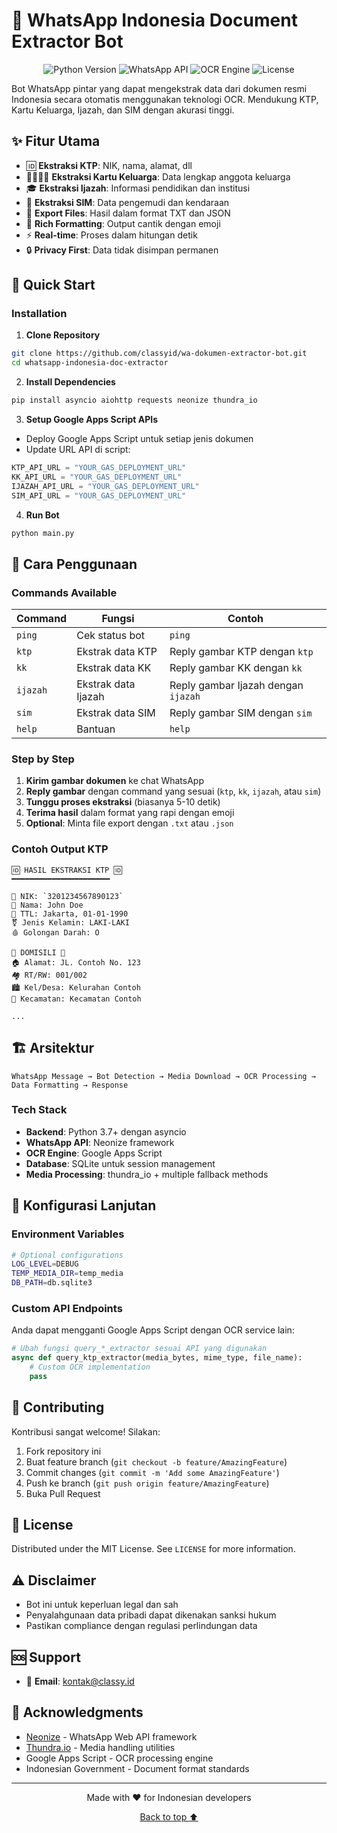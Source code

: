 # 🤖 WhatsApp Indonesia Document Extractor Bot

<p align="center">
  <img src="https://img.shields.io/badge/Python-3.7+-blue.svg" alt="Python Version">
  <img src="https://img.shields.io/badge/WhatsApp-API-green.svg" alt="WhatsApp API">
  <img src="https://img.shields.io/badge/OCR-Google%20Apps%20Script-yellow.svg" alt="OCR Engine">
  <img src="https://img.shields.io/badge/License-MIT-red.svg" alt="License">
</p>

Bot WhatsApp pintar yang dapat mengekstrak data dari dokumen resmi Indonesia secara otomatis menggunakan teknologi OCR. Mendukung KTP, Kartu Keluarga, Ijazah, dan SIM dengan akurasi tinggi.

## ✨ Fitur Utama

- 🆔 **Ekstraksi KTP**: NIK, nama, alamat, dll
- 👨‍👩‍👧‍👦 **Ekstraksi Kartu Keluarga**: Data lengkap anggota keluarga
- 🎓 **Ekstraksi Ijazah**: Informasi pendidikan dan institusi  
- 🚗 **Ekstraksi SIM**: Data pengemudi dan kendaraan
- 📄 **Export Files**: Hasil dalam format TXT dan JSON
- 🎨 **Rich Formatting**: Output cantik dengan emoji
- ⚡ **Real-time**: Proses dalam hitungan detik
- 🔒 **Privacy First**: Data tidak disimpan permanen

## 🚀 Quick Start

### Installation

1. **Clone Repository**
```bash
git clone https://github.com/classyid/wa-dokumen-extractor-bot.git
cd whatsapp-indonesia-doc-extractor
```

2. **Install Dependencies**
```bash
pip install asyncio aiohttp requests neonize thundra_io
```

3. **Setup Google Apps Script APIs**
- Deploy Google Apps Script untuk setiap jenis dokumen
- Update URL API di script:
```python
KTP_API_URL = "YOUR_GAS_DEPLOYMENT_URL"
KK_API_URL = "YOUR_GAS_DEPLOYMENT_URL"
IJAZAH_API_URL = "YOUR_GAS_DEPLOYMENT_URL" 
SIM_API_URL = "YOUR_GAS_DEPLOYMENT_URL"
```

4. **Run Bot**
```bash
python main.py
```

## 📱 Cara Penggunaan

### Commands Available

| Command | Fungsi | Contoh |
|---------|--------|---------|
| `ping` | Cek status bot | `ping` |
| `ktp` | Ekstrak data KTP | Reply gambar KTP dengan `ktp` |
| `kk` | Ekstrak data KK | Reply gambar KK dengan `kk` |
| `ijazah` | Ekstrak data Ijazah | Reply gambar Ijazah dengan `ijazah` |
| `sim` | Ekstrak data SIM | Reply gambar SIM dengan `sim` |
| `help` | Bantuan | `help` |

### Step by Step

1. **Kirim gambar dokumen** ke chat WhatsApp
2. **Reply gambar** dengan command yang sesuai (`ktp`, `kk`, `ijazah`, atau `sim`)
3. **Tunggu proses ekstraksi** (biasanya 5-10 detik)
4. **Terima hasil** dalam format yang rapi dengan emoji
5. **Optional**: Minta file export dengan `.txt` atau `.json`

### Contoh Output KTP

```
🆔 HASIL EKSTRAKSI KTP 🆔
━━━━━━━━━━━━━━━━━━━━━━

📌 NIK: `3201234567890123`
👤 Nama: John Doe
🎂 TTL: Jakarta, 01-01-1990
⚧️ Jenis Kelamin: LAKI-LAKI
🩸 Golongan Darah: O

📍 DOMISILI 📍
🏠 Alamat: JL. Contoh No. 123
🏘️ RT/RW: 001/002
🏙️ Kel/Desa: Kelurahan Contoh
🌆 Kecamatan: Kecamatan Contoh

...
```

## 🏗️ Arsitektur

```
WhatsApp Message → Bot Detection → Media Download → OCR Processing → Data Formatting → Response
```

### Tech Stack

- **Backend**: Python 3.7+ dengan asyncio
- **WhatsApp API**: Neonize framework
- **OCR Engine**: Google Apps Script
- **Database**: SQLite untuk session management
- **Media Processing**: thundra_io + multiple fallback methods

## 🔧 Konfigurasi Lanjutan

### Environment Variables

```bash
# Optional configurations
LOG_LEVEL=DEBUG
TEMP_MEDIA_DIR=temp_media
DB_PATH=db.sqlite3
```

### Custom API Endpoints

Anda dapat mengganti Google Apps Script dengan OCR service lain:

```python
# Ubah fungsi query_*_extractor sesuai API yang digunakan
async def query_ktp_extractor(media_bytes, mime_type, file_name):
    # Custom OCR implementation
    pass
```

## 🤝 Contributing

Kontribusi sangat welcome! Silakan:

1. Fork repository ini
2. Buat feature branch (`git checkout -b feature/AmazingFeature`)
3. Commit changes (`git commit -m 'Add some AmazingFeature'`)
4. Push ke branch (`git push origin feature/AmazingFeature`)
5. Buka Pull Request


## 📜 License

Distributed under the MIT License. See `LICENSE` for more information.

## ⚠️ Disclaimer

- Bot ini untuk keperluan legal dan sah
- Penyalahgunaan data pribadi dapat dikenakan sanksi hukum
- Pastikan compliance dengan regulasi perlindungan data

## 🆘 Support
- 📧 **Email**: kontak@classy.id

## 🙏 Acknowledgments

- [Neonize](https://github.com/krypton-byte/neonize) - WhatsApp Web API framework
- [Thundra.io](https://github.com/thundra-io) - Media handling utilities
- Google Apps Script - OCR processing engine
- Indonesian Government - Document format standards

---

<p align="center">
  Made with ❤️ for Indonesian developers
</p>

<p align="center">
  <a href="#top">Back to top ⬆️</a>
</p>
